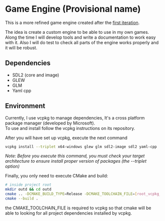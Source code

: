 # Game Engine (Provisional name)

This is a more refined game engine created after the [first iteration](https://github.com/Croer01/tic-tac-toe).

The idea is create a custom engine to be able to use in my own games.  
Along the time I will develop tools and write a documentation to work easy with it.
Also I will do test to check all parts of the engine works properly and it will be robust.

## Dependencies
 - SDL2 (core and image)
 - GLEW
 - GLM
 - Yaml cpp
 
 ## Environment
 Currently, I use vcpkg to manage dependencies, It's a cross platform package manager (developed by Microsoft).  
 To use and install follow the vcpkg instructions on its repository.
 
 After you will have set up vcpkg, execute the next command 
 
 ~~~ bash
 vcpkg install --triplet x64-windows glew glm sdl2-image sdl2 yaml-cpp
 ~~~
 
 _Note: Before you execute this command, you must check your target architecture to ensure install proper version of packages (the --triplet option)_
 
 Finally, you only need to execute CMake and build:
 
 ~~~ bash
 # inside project root
 mkdir outd && cd outd
 cmake .. -DCMAKE_BUILD_TYPE=Release -DCMAKE_TOOLCHAIN_FILE=[root_vcpkg_directory]/scripts/buildsystems/vcpkg.cmake
 cmake --build .
 ~~~
 
 the CMAKE_TOOLCHAIN_FILE is required to vcpkg so that cmake will be able to looking for all project dependencies installed by vcpkg.